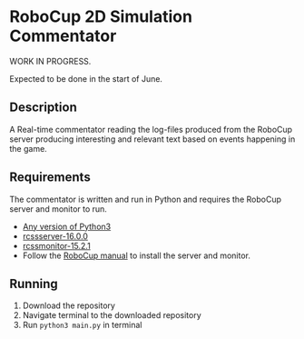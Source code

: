 # RoboCup 2D Simulation Commentator
WORK IN PROGRESS. 

Expected to be done in the start of June.

## Description
A Real-time commentator reading the log-files produced from the RoboCup server producing interesting and relevant text based on events happening in the game.

## Requirements
The commentator is written and run in Python and requires the RoboCup server and monitor to run.

- [Any version of Python3](https://www.python.org/downloads/)
- [rcssserver-16.0.0](https://github.com/rcsoccersim/rcssserver/releases)
- [rcssmonitor-15.2.1](https://github.com/rcsoccersim/rcssmonitor/releases)
- Follow the [RoboCup manual](https://rcsoccersim.github.io/manual/gettingstarted.html) to install the server and monitor.

## Running
1. Download the repository
2. Navigate terminal to the downloaded repository
3. Run `python3 main.py` in terminal
